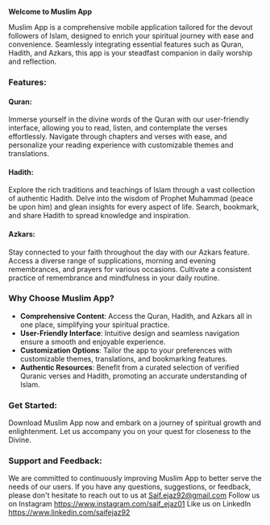 **Welcome to Muslim App**

Muslim App is a comprehensive mobile application tailored for the devout followers of Islam, designed to enrich your spiritual journey with ease and convenience. Seamlessly integrating essential features such as Quran, Hadith, and Azkars, this app is your steadfast companion in daily worship and reflection.

### Features:

#### Quran:
Immerse yourself in the divine words of the Quran with our user-friendly interface, allowing you to read, listen, and contemplate the verses effortlessly. Navigate through chapters and verses with ease, and personalize your reading experience with customizable themes and translations.

#### Hadith:
Explore the rich traditions and teachings of Islam through a vast collection of authentic Hadith. Delve into the wisdom of Prophet Muhammad (peace be upon him) and glean insights for every aspect of life. Search, bookmark, and share Hadith to spread knowledge and inspiration.

#### Azkars:
Stay connected to your faith throughout the day with our Azkars feature. Access a diverse range of supplications, morning and evening remembrances, and prayers for various occasions. Cultivate a consistent practice of remembrance and mindfulness in your daily routine.

### Why Choose Muslim App?

- **Comprehensive Content**: Access the Quran, Hadith, and Azkars all in one place, simplifying your spiritual practice.
- **User-Friendly Interface**: Intuitive design and seamless navigation ensure a smooth and enjoyable experience.
- **Customization Options**: Tailor the app to your preferences with customizable themes, translations, and bookmarking features.
- **Authentic Resources**: Benefit from a curated selection of verified Quranic verses and Hadith, promoting an accurate understanding of Islam.

### Get Started:
Download Muslim App now and embark on a journey of spiritual growth and enlightenment. Let us accompany you on your quest for closeness to the Divine.

### Support and Feedback:
We are committed to continuously improving Muslim App to better serve the needs of our users. If you have any questions, suggestions, or feedback, please don't hesitate to reach out to us at Saif.ejaz92@gmail.com
Follow us on Instagram
https://www.instagram.com/saif_ejaz01
Like us on LinkedIn
https://www.linkedin.com/saifejaz92
